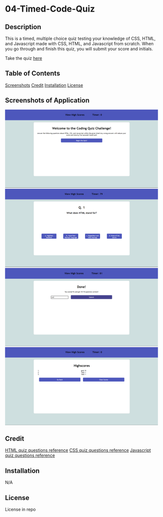 # 04-Timed-Code-Quiz

## Description 

This is a timed, multiple choice quiz testing your knowledge of CSS, HTML, and Javascript made with CSS, HTML, and Javascript from scratch. When you go through and finish this quiz, you will submit your score and initials.

Take the quiz [here](https://abi-gail17.github.io/04-Timed-Code-Quiz/)

## Table of Contents
[Screenshots](#screenshots-of-application)
[Credit](#credit)
[Installation](#installation)
[License](#license)

## Screenshots of Application
![Alt text](assets/images/mcqIntro.png)
![Alt text](assets/images/mcqQuestion.png)
![Alt text](assets/images/mcqResult.png)
![Alt text](assets/images/mcqScoreboard.png)

## Credit
[HTML quiz questions reference](https://www.javatpoint.com/html-mcq)
[CSS quiz questions reference](https://www.javatpoint.com/css-mcq)
[Javascript quiz questions reference](https://www.javatpoint.com/javascript-mcq)

## Installation

N/A

## License

License in repo